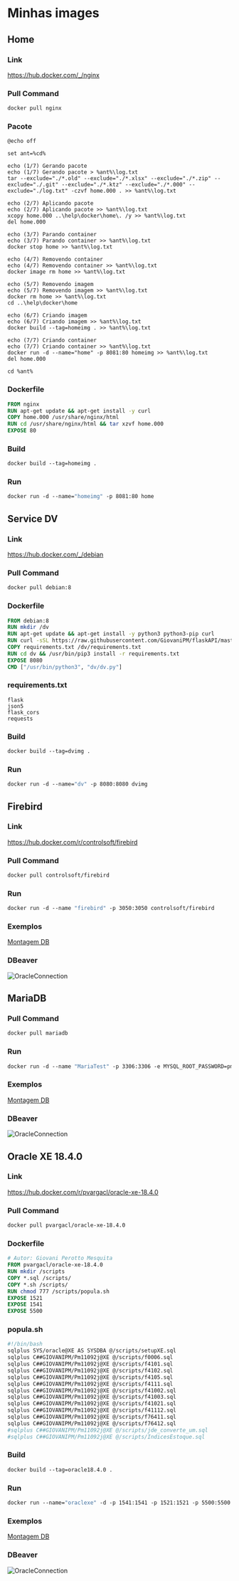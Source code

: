 # Minhas images

## Home

### Link
https://hub.docker.com/_/nginx

### Pull Command
```dockerfile
docker pull nginx
```

### Pacote
```DOS
@echo off

set ant=%cd%

echo (1/7) Gerando pacote
echo (1/7) Gerando pacote > %ant%\log.txt
tar --exclude="./*.old" --exclude="./*.xlsx" --exclude="./*.zip" --exclude="./.git" --exclude="./*.ktz" --exclude="./*.000" --exclude="./log.txt" -czvf home.000 . >> %ant%\log.txt

echo (2/7) Aplicando pacote
echo (2/7) Aplicando pacote >> %ant%\log.txt
xcopy home.000 ..\help\docker\home\. /y >> %ant%\log.txt
del home.000

echo (3/7) Parando container
echo (3/7) Parando container >> %ant%\log.txt
docker stop home >> %ant%\log.txt

echo (4/7) Removendo container
echo (4/7) Removendo container >> %ant%\log.txt
docker image rm home >> %ant%\log.txt

echo (5/7) Removendo imagem
echo (5/7) Removendo imagem >> %ant%\log.txt
docker rm home >> %ant%\log.txt
cd ..\help\docker\home

echo (6/7) Criando imagem
echo (6/7) Criando imagem >> %ant%\log.txt
docker build --tag=homeimg . >> %ant%\log.txt

echo (7/7) Criando container
echo (7/7) Criando container >> %ant%\log.txt
docker run -d --name="home" -p 8081:80 homeimg >> %ant%\log.txt
del home.000

cd %ant%
```

### Dockerfile
```dockerfile
FROM nginx
RUN apt-get update && apt-get install -y curl
COPY home.000 /usr/share/nginx/html
RUN cd /usr/share/nginx/html && tar xzvf home.000
EXPOSE 80
```

### Build
```dockerfile
docker build --tag=homeimg .
```

### Run
```dockerfile
docker run -d --name="homeimg" -p 8081:80 home
```

## Service DV

### Link
https://hub.docker.com/_/debian

### Pull Command
```dockerfile
docker pull debian:8
```

### Dockerfile
```dockerfile
FROM debian:8
RUN mkdir /dv
RUN apt-get update && apt-get install -y python3 python3-pip curl
RUN curl -sSL https://raw.githubusercontent.com/GiovaniPM/flaskAPI/master/dv.py > /dv/dv.py
COPY requirements.txt /dv/requirements.txt
RUN cd dv && /usr/bin/pip3 install -r requirements.txt
EXPOSE 8080
CMD ["/usr/bin/python3", "dv/dv.py"]
```

### requirements.txt
```dos
flask
json5
flask_cors
requests
```

### Build
```dockerfile
docker build --tag=dvimg .
```

### Run
```dockerfile
docker run -d --name="dv" -p 8080:8080 dvimg
```

## Firebird

### Link
https://hub.docker.com/r/controlsoft/firebird

### Pull Command
```dockerfile
docker pull controlsoft/firebird
```

### Run
```dockerfile
docker run -d --name "firebird" -p 3050:3050 controlsoft/firebird
```

### Exemplos
[Montagem DB](https://github.com/GiovaniPM/Help/blob/master/docker/Firebird/firebird.md)

### DBeaver
![OracleConnection](https://raw.githubusercontent.com/GiovaniPM/Help/master/docker/FirebirdConnection.png)

## MariaDB

### Pull Command
```dockerfile
docker pull mariadb
```

### Run
```dockerfile
docker run -d --name "MariaTest" -p 3306:3306 -e MYSQL_ROOT_PASSWORD=pm11092j mariadb
```

### Exemplos
[Montagem DB](https://github.com/GiovaniPM/Help/blob/master/docker/MARIADB/mariadb.md)

### DBeaver
![OracleConnection](https://raw.githubusercontent.com/GiovaniPM/Help/master/docker/MariaDBConnection.png)

## Oracle XE 18.4.0

### Link
https://hub.docker.com/r/pvargacl/oracle-xe-18.4.0

### Pull Command
```dockerfile
docker pull pvargacl/oracle-xe-18.4.0
```

### Dockerfile
```dockerfile
# Autor: Giovani Perotto Mesquita
FROM pvargacl/oracle-xe-18.4.0
RUN mkdir /scripts
COPY *.sql /scripts/
COPY *.sh /scripts/
RUN chmod 777 /scripts/popula.sh
EXPOSE 1521
EXPOSE 1541
EXPOSE 5500
```

### popula.sh
```bash
#!/bin/bash
sqlplus SYS/oracle@XE AS SYSDBA @/scripts/setupXE.sql
sqlplus C##GIOVANIPM/Pm11092j@XE @/scripts/f0006.sql
sqlplus C##GIOVANIPM/Pm11092j@XE @/scripts/f4101.sql
sqlplus C##GIOVANIPM/Pm11092j@XE @/scripts/f4102.sql
sqlplus C##GIOVANIPM/Pm11092j@XE @/scripts/f4105.sql
sqlplus C##GIOVANIPM/Pm11092j@XE @/scripts/f4111.sql
sqlplus C##GIOVANIPM/Pm11092j@XE @/scripts/f41002.sql
sqlplus C##GIOVANIPM/Pm11092j@XE @/scripts/f41003.sql
sqlplus C##GIOVANIPM/Pm11092j@XE @/scripts/f41021.sql
sqlplus C##GIOVANIPM/Pm11092j@XE @/scripts/f41112.sql
sqlplus C##GIOVANIPM/Pm11092j@XE @/scripts/f76411.sql
sqlplus C##GIOVANIPM/Pm11092j@XE @/scripts/f76412.sql
#sqlplus C##GIOVANIPM/Pm11092j@XE @/scripts/jde_converte_um.sql
#sqlplus C##GIOVANIPM/Pm11092j@XE @/scripts/IndicesEstoque.sql
```

### Build
```dockerfile
docker build --tag=oracle18.4.0 .
```

### Run
```dockerfile
docker run --name="oraclexe" -d -p 1541:1541 -p 1521:1521 -p 5500:5500 oracle18.4.0
```

### Exemplos
[Montagem DB](https://github.com/GiovaniPM/Help/blob/master/docker/Oracle/setupXE.md)

### DBeaver
![OracleConnection](https://raw.githubusercontent.com/GiovaniPM/Help/master/docker/OracleConnection.png)